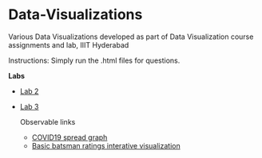 # Data-Visualizations
Various Data Visualizations developed as part of Data Visualization course assignments and lab, IIIT Hyderabad


Instructions: Simply run the .html files for questions.

**Labs**

- [Lab 2](https://github.com/avani17101/Data-Visualizations/tree/master/DV_Lab2) 

- [Lab 3](https://github.com/avani17101/Data-Visualizations/tree/master/Dv_Lab3)

  Observable links
  
    - [COVID19 spread graph](https://observablehq.com/d/a6caf7ce89d4a040)
    - [Basic batsman ratings interative visualization](https://observablehq.com/d/a6caf7ce89d4a040)

